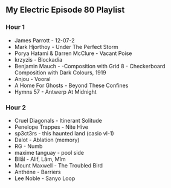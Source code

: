 ## My Electric Episode 80 Playlist

### Hour 1
* James Parrott - 12-07-2
* Mark Hjorthoy - Under The Perfect Storm
* Porya Hatami & Darren McClure - Vacant Poise
* krzyzis - Blockadia
* Benjamin Mauch - -Composition with Grid 8 - Checkerboard Composition with Dark Colours, 1919
* Anjou - Vooral
* A Home For Ghosts - Beyond These Confines
* Hymns 57 - Antwerp At Midnight

### Hour 2
* Cruel Diagonals - Itinerant Solitude
* Penelope Trappes - Nite Hive
* sp3ct3rs - this haunted land (casio vl-1)
* Dalot - Ablation (memory)
* RG - Numb
* maxime tanguay - pool side
* Bilål - Alif, Lâm, Mîm
* Mount Maxwell - The Troubled Bird
* Anthéne - Barriers
* Lee Noble - Sanyo Loop
